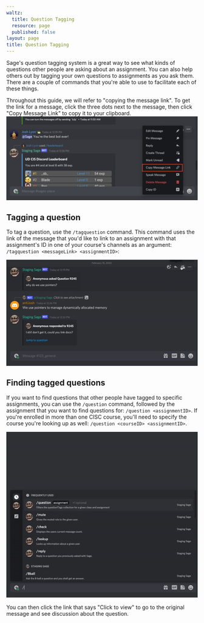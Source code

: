 ```yaml
---
waltz:
  title: Question Tagging
  resource: page
  published: false
layout: page
title: Question Tagging
---
```

Sage's question tagging system is a great way to see what kinds of questions other people are asking about an
assignment. You can also help others out by tagging your own questions to assignments as you ask them. There are a
couple of commands that you're able to use to facilitate each of these things.

Throughout this guide, we will refer to "copying the message link". To get the link for a message, click the three dots next to the message, then click "Copy Message Link" to copy it to your clipboard.
![Copying a message link][0]

## Tagging a question

To tag a question, use the `/tagquestion` command. This command uses the link of the message that you'd like to link to an assignment with that assignment's ID in one of your course's channels as an argument: `/tagquestion <messageLink> <assignmentID>`: 

![A gif of a student tagging a question by copying the message link and running the tagquestion command][1]

## Finding tagged questions

If you want to find questions that other people have tagged to specific assignments, you can use the `/question`
command, followed by the assignment that you want to find questions for: `/question <assignmentID>`. If you're enrolled in more than one CISC course, you'll need to specify the course you're looking up as well: `/question <courseID> <assignmentID>`.

![A gif of a student looking up a question by using the question command with assignment hw1 and course 123][2]

You can then click the link that says "Click to view" to go to the original message and see discussion about the
question.

[0]: /assets/copyLink.png
[1]: /assets/gifs/tagQuestion.gif
[2]: /assets/gifs/questionLookup.gif
